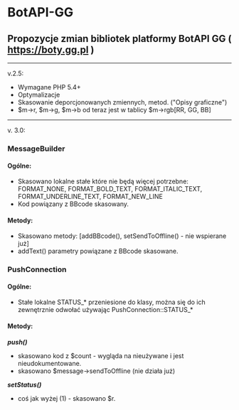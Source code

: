 # BotAPI-GG
## Propozycje zmian bibliotek platformy BotAPI GG ( https://boty.gg.pl )

---

v.2.5:

* Wymagane PHP 5.4+
* Optymalizacje
* Skasowanie deporcjonowanych zmiennych, metod. ("Opisy graficzne")
* $m->r, $m->g, $m->b od teraz jest w tablicy $m->rgb[RR, GG, BB]

----

v. 3.0:

### MessageBuilder
#### Ogólne:
 * Skasowano lokalne stałe które nie będą więcej potrzebne: FORMAT_NONE, FORMAT_BOLD_TEXT, FORMAT_ITALIC_TEXT, FORMAT_UNDERLINE_TEXT, FORMAT_NEW_LINE
 * Kod powiązany z BBcode skasowany.
#### Metody:
 * Skasowano metody: [addBBcode(), setSendToOffline() - nie wspierane już]
 * addText() parametry powiązane z BBcode skasowane.

### PushConnection
#### Ogólne:
 * Stałe lokalne STATUS_* przeniesione do klasy, można się do ich zewnętrznie odwołać używając PushConnection::STATUS_*
#### Metody:
 ***push()***
  * skasowano kod z $count - wygląda na nieużywane i jest nieudokumentowane.
  * skasowano $message->sendToOffline (nie działa już)

 ***setStatus()***
  * coś jak wyżej (1) - skasowano $r.
